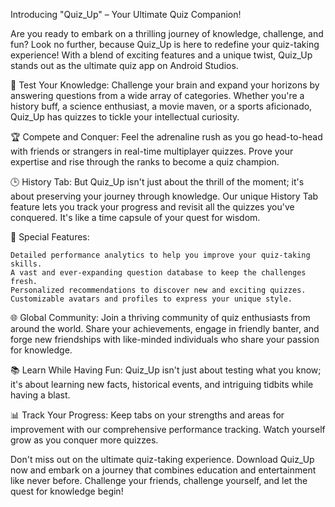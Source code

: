 Introducing "Quiz_Up" – Your Ultimate Quiz Companion!

Are you ready to embark on a thrilling journey of knowledge, challenge, and fun? Look no further, because Quiz_Up is here to redefine your quiz-taking experience! With a blend of exciting features and a unique twist, Quiz_Up stands out as the ultimate quiz app on Android Studios.

🧠 Test Your Knowledge:
Challenge your brain and expand your horizons by answering questions from a wide array of categories. Whether you're a history buff, a science enthusiast, a movie maven, or a sports aficionado, Quiz_Up has quizzes to tickle your intellectual curiosity.

🏆 Compete and Conquer:
Feel the adrenaline rush as you go head-to-head with friends or strangers in real-time multiplayer quizzes. Prove your expertise and rise through the ranks to become a quiz champion.

🕒 History Tab:
But Quiz_Up isn't just about the thrill of the moment; it's about preserving your journey through knowledge. Our unique History Tab feature lets you track your progress and revisit all the quizzes you've conquered. It's like a time capsule of your quest for wisdom.

🌟 Special Features:

    Detailed performance analytics to help you improve your quiz-taking skills.
    A vast and ever-expanding question database to keep the challenges fresh.
    Personalized recommendations to discover new and exciting quizzes.
    Customizable avatars and profiles to express your unique style.

🌐 Global Community:
Join a thriving community of quiz enthusiasts from around the world. Share your achievements, engage in friendly banter, and forge new friendships with like-minded individuals who share your passion for knowledge.

📚 Learn While Having Fun:
Quiz_Up isn't just about testing what you know; it's about learning new facts, historical events, and intriguing tidbits while having a blast.

📊 Track Your Progress:
Keep tabs on your strengths and areas for improvement with our comprehensive performance tracking. Watch yourself grow as you conquer more quizzes.

Don't miss out on the ultimate quiz-taking experience. Download Quiz_Up now and embark on a journey that combines education and entertainment like never before. Challenge your friends, challenge yourself, and let the quest for knowledge begin!


